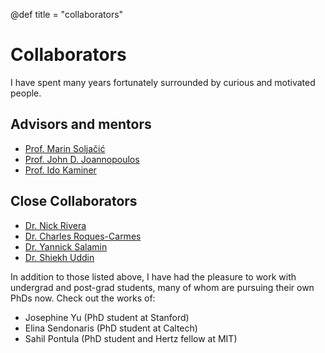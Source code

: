 <!-- +++
title = "Code blocks"
hascode = true
date = Date(2019, 3, 22)
rss = "A short description of the page which would serve as **blurb** in a `RSS` feed; you can use basic markdown here but the whole description string must be a single line (not a multiline string). Like this one for instance. Keep in mind that styling is minimal in RSS so for instance don't expect maths or fancy styling to work; images should be ok though: ![](https://upload.wikimedia.org/wikipedia/en/3/32/Rick_and_Morty_opening_credits.jpeg)"

tags = ["syntax", "code"]
+++ -->

@def title = "collaborators"

# Collaborators

<!-- \toc -->

I have spent many years fortunately surrounded by curious and motivated people.

## Advisors and mentors

- [Prof. Marin Soljačić](https://www.rle.mit.edu/marin/)
- [Prof. John D. Joannopoulos](https://physics.mit.edu/faculty/john-joannopoulos/)
- [Prof. Ido Kaminer](https://kaminer.technion.ac.il/)

## Close Collaborators

- [Dr. Nick Rivera](https://scholar.harvard.edu/nrivera/about)
- [Dr. Charles Roques-Carmes](http://www.roques-carmes.com/)
- [Dr. Yannick Salamin](https://scholar.google.ch/citations?user=d8sraYgsli0C&)
- [Dr. Shiekh Uddin](https://shiekh-uddin.github.io/)

In addition to those listed above, I have had the pleasure to work with undergrad and post-grad students, many of whom are pursuing their own PhDs now. Check out the works of:

- Josephine Yu (PhD student at Stanford)
- Elina Sendonaris (PhD student at Caltech)
- Sahil Pontula (PhD student and Hertz fellow at MIT)
